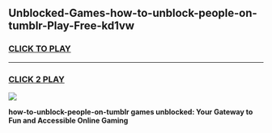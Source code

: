 
## Unblocked-Games-how-to-unblock-people-on-tumblr-Play-Free-kd1vw
<h3>
<a href="https://premium76.site?title=how-to-unblock-people-on-tumblr&ref=10A">CLICK TO PLAY</a></h3>
<hr>

<h3>
<a href="https://premium76.site?title=how-to-unblock-people-on-tumblr&ref=10A">CLICK 2 PLAY</a>
  
</h3>

<a href="https://premium76.site?title=how-to-unblock-people-on-tumblr&ref=10A"><img src="https://clearcache.store/games.png"></a>


**how-to-unblock-people-on-tumblr games unblocked: Your Gateway to Fun and Accessible Online Gaming**
